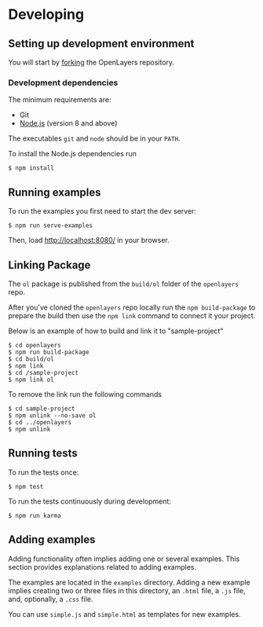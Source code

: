 # Developing

## Setting up development environment

You will start by
[forking](https://github.com/openlayers/openlayers/fork) the OpenLayers repository.

### Development dependencies

The minimum requirements are:

* Git
* [Node.js](https://nodejs.org/) (version 8 and above)

The executables `git` and `node` should be in your `PATH`.

To install the Node.js dependencies run

    $ npm install

## Running examples

To run the examples you first need to start the dev server:

    $ npm run serve-examples

Then, load <http://localhost:8080/> in your browser.

## Linking Package

The `ol` package is published from the `build/ol` folder of the `openlayers` repo. 

After you've cloned the `openlayers` repo locally run the `npm build-package` to prepare the build then use the `npm link` command to connect it your project. 

Below is an example of how to build and link it to "sample-project"


    $ cd openlayers
    $ npm run build-package
    $ cd build/ol
    $ npm link
    $ cd /sample-project
    $ npm link ol

To remove the link run the following commands

    $ cd sample-project
    $ npm unlink --no-save ol
    $ cd ../openlayers
    $ npm unlink
## Running tests

To run the tests once:

    $ npm test

To run the tests continuously during development:

    $ npm run karma

## Adding examples

Adding functionality often implies adding one or several examples. This
section provides explanations related to adding examples.

The examples are located in the `examples` directory. Adding a new example
implies creating two or three files in this directory, an `.html` file, a `.js`
file, and, optionally, a `.css` file.

You can use `simple.js` and `simple.html` as templates for new examples.

